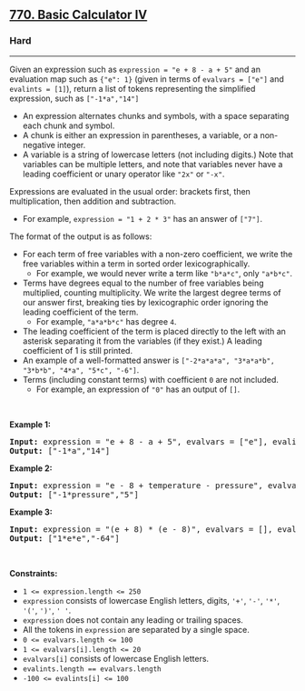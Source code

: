 <h2><a href="https://leetcode.com/problems/basic-calculator-iv/">770. Basic Calculator IV</a></h2><h3>Hard</h3><hr><div><p>Given an expression such as <code>expression = "e + 8 - a + 5"</code> and an evaluation map such as <code>{"e": 1}</code> (given in terms of <code>evalvars = ["e"]</code> and <code>evalints = [1]</code>), return a list of tokens representing the simplified expression, such as <code>["-1*a","14"]</code></p>

<ul>
	<li>An expression alternates chunks and symbols, with a space separating each chunk and symbol.</li>
	<li>A chunk is either an expression in parentheses, a variable, or a non-negative integer.</li>
	<li>A variable is a string of lowercase letters (not including digits.) Note that variables can be multiple letters, and note that variables never have a leading coefficient or unary operator like <code>"2x"</code> or <code>"-x"</code>.</li>
</ul>

<p>Expressions are evaluated in the usual order: brackets first, then multiplication, then addition and subtraction.</p>

<ul>
	<li>For example, <code>expression = "1 + 2 * 3"</code> has an answer of <code>["7"]</code>.</li>
</ul>

<p>The format of the output is as follows:</p>

<ul>
	<li>For each term of free variables with a non-zero coefficient, we write the free variables within a term in sorted order lexicographically.
	<ul>
		<li>For example, we would never write a term like <code>"b*a*c"</code>, only <code>"a*b*c"</code>.</li>
	</ul>
	</li>
	<li>Terms have degrees equal to the number of free variables being multiplied, counting multiplicity. We write the largest degree terms of our answer first, breaking ties by lexicographic order ignoring the leading coefficient of the term.
	<ul>
		<li>For example, <code>"a*a*b*c"</code> has degree <code>4</code>.</li>
	</ul>
	</li>
	<li>The leading coefficient of the term is placed directly to the left with an asterisk separating it from the variables (if they exist.) A leading coefficient of 1 is still printed.</li>
	<li>An example of a well-formatted answer is <code>["-2*a*a*a", "3*a*a*b", "3*b*b", "4*a", "5*c", "-6"]</code>.</li>
	<li>Terms (including constant terms) with coefficient <code>0</code> are not included.
	<ul>
		<li>For example, an expression of <code>"0"</code> has an output of <code>[]</code>.</li>
	</ul>
	</li>
</ul>

<p>&nbsp;</p>
<p><strong>Example 1:</strong></p>

<pre><strong>Input:</strong> expression = "e + 8 - a + 5", evalvars = ["e"], evalints = [1]
<strong>Output:</strong> ["-1*a","14"]
</pre>

<p><strong>Example 2:</strong></p>

<pre><strong>Input:</strong> expression = "e - 8 + temperature - pressure", evalvars = ["e", "temperature"], evalints = [1, 12]
<strong>Output:</strong> ["-1*pressure","5"]
</pre>

<p><strong>Example 3:</strong></p>

<pre><strong>Input:</strong> expression = "(e + 8) * (e - 8)", evalvars = [], evalints = []
<strong>Output:</strong> ["1*e*e","-64"]
</pre>

<p>&nbsp;</p>
<p><strong>Constraints:</strong></p>

<ul>
	<li><code>1 &lt;= expression.length &lt;= 250</code></li>
	<li><code>expression</code> consists of lowercase English letters, digits, <code>'+'</code>, <code>'-'</code>, <code>'*'</code>, <code>'('</code>, <code>')'</code>, <code>' '</code>.</li>
	<li><code>expression</code> does not contain any leading or trailing spaces.</li>
	<li>All the tokens in <code>expression</code> are separated by a single space.</li>
	<li><code>0 &lt;= evalvars.length &lt;= 100</code></li>
	<li><code>1 &lt;= evalvars[i].length &lt;= 20</code></li>
	<li><code>evalvars[i]</code> consists of lowercase English letters.</li>
	<li><code>evalints.length == evalvars.length</code></li>
	<li><code>-100 &lt;= evalints[i] &lt;= 100</code></li>
</ul>
</div>